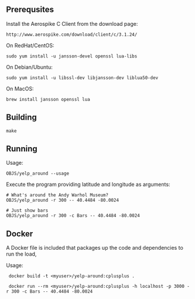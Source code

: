 Prerequsites
----------------------------------------------------------------

Install the Aerospike C Client from the download page:

    http://www.aerospike.com/download/client/c/3.1.24/

On RedHat/CentOS:

    sudo yum install -u jansson-devel openssl lua-libs

On Debian/Ubuntu:

    sudo yum install -u libssl-dev libjansson-dev liblua50-dev

On MacOS:

    brew install jansson openssl lua


Building
----------------------------------------------------------------

    make
    

Running
----------------------------------------------------------------

Usage:

    OBJS/yelp_around --usage

Execute the program providing latitude and longitude as arguments:

    # What's around the Andy Warhol Museum?
    OBJS/yelp_around -r 300 -- 40.4484 -80.0024

    # Just show bars
    OBJS/yelp_around -r 300 -c Bars -- 40.4484 -80.0024

Docker
----------------------------------------------------------------
A Docker file is included that packages up the code and dependencies to run the load, 

Usage:

     docker build -t <myuser>/yelp-around:cplusplus .

     docker run --rm <myuser>/yelp-around:cplusplus -h localhost -p 3000 -r 300 -c Bars -- 40.4484 -80.0024
